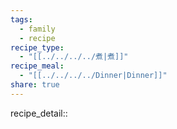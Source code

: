 ```yaml
---
tags:
  - family
  - recipe
recipe_type:
  - "[[../../../../煮|煮]]"
recipe_meal:
  - "[[../../../../Dinner|Dinner]]"
share: true
---
```

recipe_detail:: 
